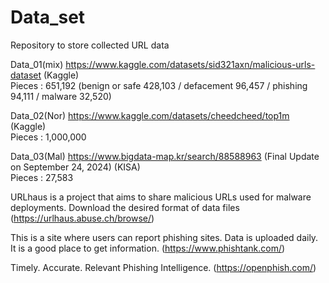 # Data_set
Repository to store collected URL data

Data_01(mix) https://www.kaggle.com/datasets/sid321axn/malicious-urls-dataset (Kaggle)   
Pieces : 651,192 (benign or safe 428,103 / defacement 96,457 / phishing 94,111 / malware 32,520)

Data_02(Nor) https://www.kaggle.com/datasets/cheedcheed/top1m (Kaggle)   
Pieces : 1,000,000

Data_03(Mal) https://www.bigdata-map.kr/search/88588963 (Final Update on September 24, 2024) (KISA)   
Pieces : 27,583

URLhaus is a project that aims to share malicious URLs used for malware deployments. Download the desired format of data files (https://urlhaus.abuse.ch/browse/)

This is a site where users can report phishing sites. Data is uploaded daily. It is a good place to get information. (https://www.phishtank.com/)

Timely. Accurate. Relevant Phishing Intelligence. (https://openphish.com/)

